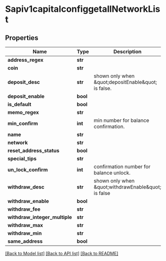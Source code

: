 # Sapiv1capitalconfiggetallNetworkList

## Properties
Name | Type | Description | Notes
------------ | ------------- | ------------- | -------------
**address_regex** | **str** |  | 
**coin** | **str** |  | 
**deposit_desc** | **str** | shown only when \&quot;depositEnable\&quot; is false. | 
**deposit_enable** | **bool** |  | 
**is_default** | **bool** |  | 
**memo_regex** | **str** |  | 
**min_confirm** | **int** | min number for balance confirmation. | 
**name** | **str** |  | 
**network** | **str** |  | 
**reset_address_status** | **bool** |  | 
**special_tips** | **str** |  | 
**un_lock_confirm** | **int** | confirmation number for balance unlock. | 
**withdraw_desc** | **str** | shown only when \&quot;withdrawEnable\&quot; is false | 
**withdraw_enable** | **bool** |  | 
**withdraw_fee** | **str** |  | 
**withdraw_integer_multiple** | **str** |  | 
**withdraw_max** | **str** |  | 
**withdraw_min** | **str** |  | 
**same_address** | **bool** |  | 

[[Back to Model list]](../README.md#documentation-for-models) [[Back to API list]](../README.md#documentation-for-api-endpoints) [[Back to README]](../README.md)

